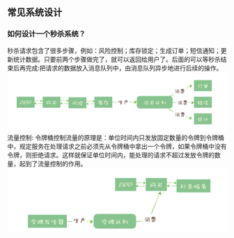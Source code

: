 ## 常见系统设计

### 如何设计一个秒杀系统？
秒杀请求包含了很多步骤，例如：风险控制；库存锁定；生成订单；短信通知；更新统计数据。只要前两个步骤做完了，就可以返回给用户了。后面的可以等秒杀结束后再完成:把请求的数据放入消息队列中，由消息队列异步地进行后续的操作。
![](mioasha_design.jpg)
流量控制:
令牌桶控制流量的原理是：单位时间内只发放固定数量的令牌到令牌桶中，规定服务在处理请求之前必须先从令牌桶中拿出一个令牌，如果令牌桶中没有令牌，则拒绝请求。这样就保证单位时间内，能处理的请求不超过发放令牌的数量，起到了流量控制的作用。
![](flow_control.jpg)

